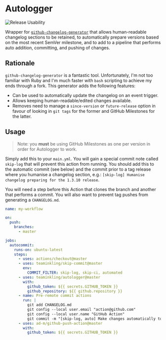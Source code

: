 # Autologger

![Release Usability](https://img.shields.io/static/v1?label=stability&message=prerelease&style=flat-square&color=green)

Wrapper for [`github-changelog-generator`](https://github.com/github-changelog-generator/github-changelog-generator) that allows human-readable changelog sections to be retained, to automatically prepare versions based on the most recent SemVer milestone, and to add to a pipeline that performs auto addition, committing, and pushing of changes.

## Rationale

`github-changelog-generator` is a fantastic tool. Unfortunately, I'm not too familiar with Ruby and I'm much faster with `bash` scripting to achieve my ends through a fork. This generator adds the following features:

- Can be used to automatically update the changelog on an event trigger.
- Allows keeping human-readable/edited changes available.
- Removes need to manage a `since-version` or `future-release` option in favour of looking in `git tags` for the former and GitHub Milestones for the latter.

## Usage

> Note: you **must** be using GitHub Milestones as one per version in order for Autologger to work.

Simply add this to your `main.yml`. You will gain a special commit note called `skip-log` that will prevent this action from running. You should add this to the automatic commit (see below) and the commit prior to a tag release where you humanise a changelog section, e.g.: `[skip-log] Humanise changelog preparing for the 1.3.10 release`.

You will need a step before this Action that clones the branch and another that performs a commit. You will also want to prevent tag pushes from generating a `CHANGELOG.md`.

```yml
name: my-workflow

on:
  push:
    branches:
      - master

jobs:
  autocommit:
    runs-on: ubuntu-latest
    steps:
      - uses: actions/checkout@master
      - uses: teaminkling/skip-commit@master
        env:
          COMMIT_FILTER: skip-log, skip-ci, automated
      - uses: teaminkling/autologger@master
        with:
          github_token: ${{ secrets.GITHUB_TOKEN }}
          github_repository: ${{ github.repository }}
      - name: Pre-remote commit actions
        run: |
          git add CHANGELOG.md
          git config --local user.email "action@github.com"
          git config --local user.name "GitHub Action"
          git commit -m "[skip-log, auto] Make changes automatically to meta files."
      - uses: ad-m/github-push-action@master
        with:
          github_token: ${{ secrets.GITHUB_TOKEN }}
```
